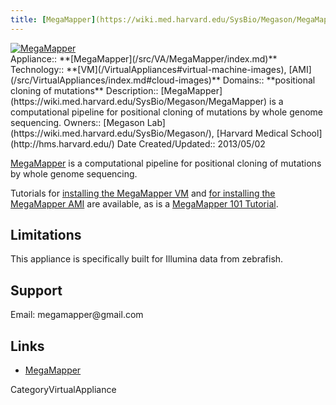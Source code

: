 ```yaml
---
title: [MegaMapper](https://wiki.med.harvard.edu/SysBio/Megason/MegaMapper)
---
```

<div class='center'>
<a href='http://linkToVirtApplOrOrg'><img src='/MegasonLabLogo.png' alt='MegaMapper'  /></a>
</div>





<div class='dictbox'>
 Appliance:: **[MegaMapper](/src/VA/MegaMapper/index.md)**
 Technology:: **[VM](/VirtualAppliances#virtual-machine-images), [AMI](/src/VirtualAppliances/index.md#cloud-images)**
 Domains:: **positional cloning of mutations** 
 Description:: [MegaMapper](https://wiki.med.harvard.edu/SysBio/Megason/MegaMapper) is a computational pipeline for positional cloning of mutations by whole genome sequencing. 
 Owners:: [Megason Lab](https://wiki.med.harvard.edu/SysBio/Megason/), [Harvard Medical School](http://hms.harvard.edu/)
 Date Created/Updated:: 2013/05/02
</div>

[MegaMapper](https://wiki.med.harvard.edu/SysBio/Megason/MegaMapper) is a computational pipeline for positional cloning of mutations by whole genome sequencing. 

Tutorials for [installing the MegaMapper VM](http://megason.med.harvard.edu/downloads/VB_MM_Galaxy_tutorial.htm) and [for installing the MegaMapper AMI](http://megason.med.harvard.edu/downloads/MM_AMI.htm) are available, as is a [MegaMapper 101 Tutorial](http://megason.med.harvard.edu/downloads/MM_tutorial.htm).


## Limitations

This appliance is specifically built for Illumina data from zebrafish.

## Support

Email: megamapper&#64;gmail&#46;com

## Links

* [MegaMapper](https://wiki.med.harvard.edu/SysBio/Megason/MegaMapper)

CategoryVirtualAppliance
